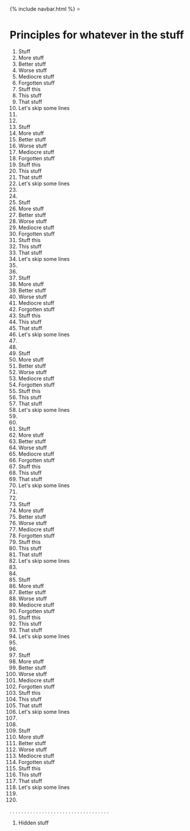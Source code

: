 {% include navbar.html %}
:star:
# Principles for whatever in the stuff

1. Stuff
2. More stuff
3. Better stuff
4. Worse stuff
5. Mediocre stuff
6. Forgotten stuff
7. Stuff this
8. This stuff
9. That stuff
10. Let's skip some lines
11. 
12.
1. Stuff
2. More stuff
3. Better stuff
4. Worse stuff
5. Mediocre stuff
6. Forgotten stuff
7. Stuff this
8. This stuff
9. That stuff
10. Let's skip some lines
11. 
12.
1. Stuff
2. More stuff
3. Better stuff
4. Worse stuff
5. Mediocre stuff
6. Forgotten stuff
7. Stuff this
8. This stuff
9. That stuff
10. Let's skip some lines
11. 
12.
1. Stuff
2. More stuff
3. Better stuff
4. Worse stuff
5. Mediocre stuff
6. Forgotten stuff
7. Stuff this
8. This stuff
9. That stuff
10. Let's skip some lines
11. 
12.
1. Stuff
2. More stuff
3. Better stuff
4. Worse stuff
5. Mediocre stuff
6. Forgotten stuff
7. Stuff this
8. This stuff
9. That stuff
10. Let's skip some lines
11. 
12.
1. Stuff
2. More stuff
3. Better stuff
4. Worse stuff
5. Mediocre stuff
6. Forgotten stuff
7. Stuff this
8. This stuff
9. That stuff
10. Let's skip some lines
11. 
12.
1. Stuff
2. More stuff
3. Better stuff
4. Worse stuff
5. Mediocre stuff
6. Forgotten stuff
7. Stuff this
8. This stuff
9. That stuff
10. Let's skip some lines
11. 
12.
1. Stuff
2. More stuff
3. Better stuff
4. Worse stuff
5. Mediocre stuff
6. Forgotten stuff
7. Stuff this
8. This stuff
9. That stuff
10. Let's skip some lines
11. 
12.
1. Stuff
2. More stuff
3. Better stuff
4. Worse stuff
5. Mediocre stuff
6. Forgotten stuff
7. Stuff this
8. This stuff
9. That stuff
10. Let's skip some lines
11. 
12.
1. Stuff
2. More stuff
3. Better stuff
4. Worse stuff
5. Mediocre stuff
6. Forgotten stuff
7. Stuff this
8. This stuff
9. That stuff
10. Let's skip some lines
11. 
12.
.
.
.
.
.
.
.
.
.
.
.
.
.
.
.
.
.
.
.
.
.
.
.
.
.
.
.
.
.
.
.
.
.
.
1. Hidden stuff


